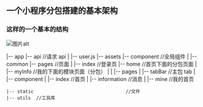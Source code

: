 ## 一个小程序分包搭建的基本架构

### 这样的一个基本的结构
![图片alt]([图片地址](https://github.com/Jioh-L-Y-C/wxApp-/blob/master/assets/images/QQ%E6%88%AA%E5%9B%BE20191205094842.png) "是这样的")

|-- app
|-- api //请求 api
| |-- user.js
|-- assets
|-- component //全局组件
| |-- common
|-- pages //页面
| |-- index //登录页
|-- home //首页下面的分包页面
| |-- myInfo //我的下面的模块页面（分包）
| | |-- pages
| |-- tabBar //主包 tab
| |-- component
| |-- index //首页
| |-- information //消息
| |-- mine //我的首页

    |-- static                                  //文件
    |-- utils  //工具库
